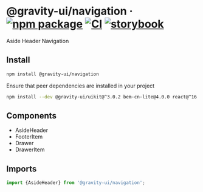 # @gravity-ui/navigation &middot; [![npm package](https://img.shields.io/npm/v/@gravity-ui/navigation)](https://www.npmjs.com/package/@gravity-ui/navigation) [![CI](https://img.shields.io/github/actions/workflow/status/gravity-ui/navigation/.github/workflows/ci.yml?branch=main&label=CI&logo=github)](https://github.com/gravity-ui/navigation/actions/workflows/ci.yml?query=branch:main) [![storybook](https://img.shields.io/badge/Storybook-deployed-ff4685)](https://preview.yandexcloud.dev/navigation/)

Aside Header Navigation

## Install

```bash
npm install @gravity-ui/navigation
```

Ensure that peer dependencies are installed in your project

```bash
npm install --dev @gravity-ui/uikit@^3.0.2 bem-cn-lite@4.0.0 react@^16.0.0
```

## Components

- AsideHeader
- FooterItem
- Drawer
- DrawerItem

## Imports

```ts
import {AsideHeader} from '@gravity-ui/navigation';
```
